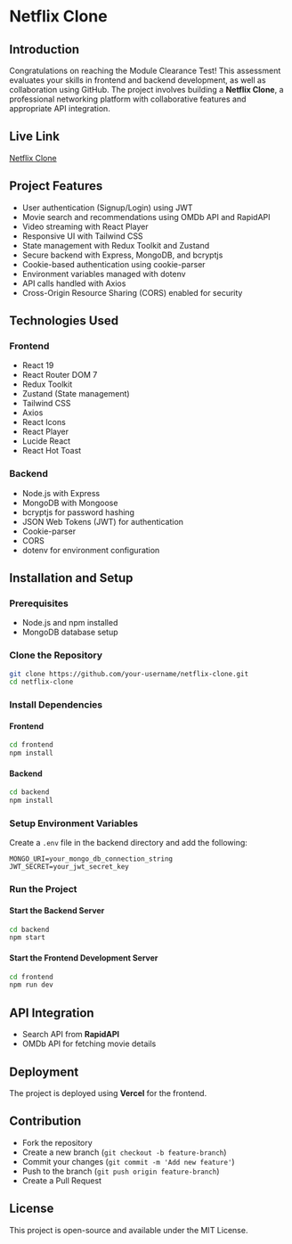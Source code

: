 # Netflix Clone

## Introduction
Congratulations on reaching the Module Clearance Test! This assessment evaluates your skills in frontend and backend development, as well as collaboration using GitHub. The project involves building a **Netflix Clone**, a professional networking platform with collaborative features and appropriate API integration.

## Live Link
[Netflix Clone](https://netflix-clone-lake-five-14.vercel.app/)

## Project Features
- User authentication (Signup/Login) using JWT
- Movie search and recommendations using OMDb API and RapidAPI
- Video streaming with React Player
- Responsive UI with Tailwind CSS
- State management with Redux Toolkit and Zustand
- Secure backend with Express, MongoDB, and bcryptjs
- Cookie-based authentication using cookie-parser
- Environment variables managed with dotenv
- API calls handled with Axios
- Cross-Origin Resource Sharing (CORS) enabled for security

## Technologies Used
### Frontend
- React 19
- React Router DOM 7
- Redux Toolkit
- Zustand (State management)
- Tailwind CSS
- Axios
- React Icons
- React Player
- Lucide React
- React Hot Toast

### Backend
- Node.js with Express
- MongoDB with Mongoose
- bcryptjs for password hashing
- JSON Web Tokens (JWT) for authentication
- Cookie-parser
- CORS
- dotenv for environment configuration

## Installation and Setup
### Prerequisites
- Node.js and npm installed
- MongoDB database setup

### Clone the Repository
```bash
git clone https://github.com/your-username/netflix-clone.git
cd netflix-clone
```

### Install Dependencies
#### Frontend
```bash
cd frontend
npm install
```
#### Backend
```bash
cd backend
npm install
```

### Setup Environment Variables
Create a `.env` file in the backend directory and add the following:
```
MONGO_URI=your_mongo_db_connection_string
JWT_SECRET=your_jwt_secret_key
```

### Run the Project
#### Start the Backend Server
```bash
cd backend
npm start
```

#### Start the Frontend Development Server
```bash
cd frontend
npm run dev
```

## API Integration
- Search API from **RapidAPI**
- OMDb API for fetching movie details

## Deployment
The project is deployed using **Vercel** for the frontend.

## Contribution
- Fork the repository
- Create a new branch (`git checkout -b feature-branch`)
- Commit your changes (`git commit -m 'Add new feature'`)
- Push to the branch (`git push origin feature-branch`)
- Create a Pull Request

## License
This project is open-source and available under the MIT License.

